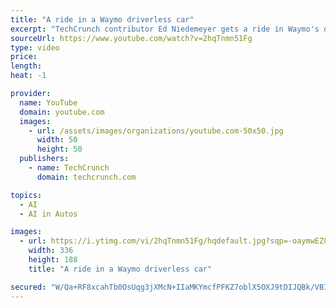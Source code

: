 ```yaml
---
title: "A ride in a Waymo driverless car"
excerpt: "TechCrunch contributor Ed Niedemeyer gets a ride in Waymo's driverless Chrysler Pacifica minivan in the Phoenix suburb of Chandler. The company is starting to match members of its early rider program with driverless rides as it starts scaling up its robotaxi service."
sourceUrl: https://www.youtube.com/watch?v=2hqTnmn51Fg
type: video
price: 
length: 
heat: -1

provider:
  name: YouTube
  domain: youtube.com
  images:
    - url: /assets/images/organizations/youtube.com-50x50.jpg
      width: 50
      height: 50
  publishers:
    - name: TechCrunch
      domain: techcrunch.com

topics:
  - AI
  - AI in Autos

images:
  - url: https://i.ytimg.com/vi/2hqTnmn51Fg/hqdefault.jpg?sqp=-oaymwEZCNACELwBSFXyq4qpAwsIARUAAIhCGAFwAQ==&rs=AOn4CLCSBjg0QVu8Z7py9rwO64Sm4lHz_g
    width: 336
    height: 188
    title: "A ride in a Waymo driverless car"

secured: "W/Qa+RF8xcahTb0OsUqg3jXMcN+IIaMKYmcfPFKZ7oblX5OXJ9tDIJQBk/VBI9jTPPexNFJ2gEX2T7J6tLSfpv5hgvg+Rdaes3nYQCVAqtwVlJn0psXyfwZwFkh2zQY529j0k+zjKoHOV0reFITCQnyfrZT15mHCx8163RvRsK/uZUfJZKyI02pDh8+51AGm77r9LjLWQiiRQnw9Y12dBv99EEGFx2au0lqXu5tChacdwxJeSIfJAIUc1bRinkF1NJof7257c/2PPDe7BMkZdw==;iV3aX5f9znukyWJ09yXxXQ=="
---
```


